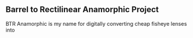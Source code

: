 ## Barrel to Rectilinear Anamorphic Project
BTR Anamorphic is my name for digitally converting cheap fisheye lenses into 
<!--stackedit_data:
eyJoaXN0b3J5IjpbMTMyNzE2MjAyNF19
-->